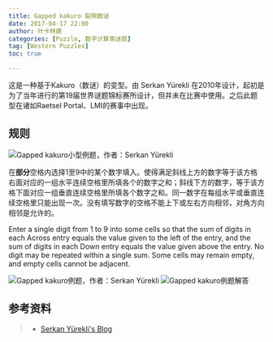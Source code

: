 ```yaml
---
title: Gapped kakuro 裂隙数谜
date: 2017-04-17 22:00
author: 叶卡林娜
categories: [Puzzle, 数字计算类谜题]
tag: [Western Puzzles]
toc: true

---
```


这是一种基于Kakuro（数谜）的变型。由 Serkan Yürekli 在2010年设计，起初是为了当年进行的第19届世界谜题锦标赛所设计，但并未在比赛中使用。之后此题型在诸如Raetsel Portal、LMI的赛事中出现。

## 规则

![Gapped kakuro小型例题，作者：Serkan Yürekli](/images/gappedkakuro.png)

在**部分**空格内选择1至9中的某个数字填入。使得满足斜线上方的数字等于该方格右面对应的一组水平连续空格里所填各个的数字之和；斜线下方的数字，等于该方格下面对应一组垂直连续空格里所填各个数字之和。同一数字在每组水平或垂直连续空格里只能出现一次。没有填写数字的空格不能上下或左右方向相邻，对角方向相邻是允许的。

Enter a single digit from 1 to 9 into some cells so that the sum of digits in each Across entry equals the value given to the left of the entry, and the sum of digits in each Down entry equals the value given above the entry. No digit may be repeated within a single sum. Some cells may remain empty, and empty cells cannot be adjacent.

![Gapped kakuro例题，作者：Serkan Yürekli](/images/gappedkakuro_e.png)
![Gapped kakuro例题解答](/images/gappedkakuro_a.png)

## 参考资料

> - [Serkan Yürekli's Blog](https://yureklis.wordpress.com/2012/06/01/gapped-kakuro/)